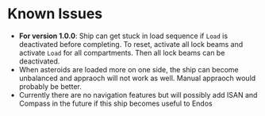 # Known Issues

- **For version 1.0.0**: Ship can get stuck in load sequence if `Load` is deactivated before completing. To reset, activate all lock beams and activate `Load` for all compartments. Then all lock beams can be deactivated.
- When asteroids are loaded more on one side, the ship can become unbalanced and appraoch will not work as well. Manual appraoch would probably be better.
- Currently there are no navigation features but will possibly add ISAN and Compass in the future if this ship becomes useful to Endos
